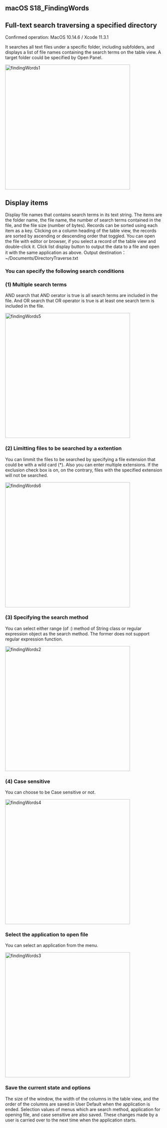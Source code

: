 ## macOS S18_FindingWords
## Full-text search traversing a specified directory
Confirmed operation: MacOS 10.14.6 / Xcode 11.3.1

It searches all text files under a specific folder, including subfolders, and displays a list of file names containing the search terms on the table view. A target folder could be specified by Open Panel.


<img src="http://mikomokaru.sakura.ne.jp/data/B40/findingWords1.png" alt="findingWords1" title="findingWords1" width="400">

## Display items
Display file names that contains search terms in its text string. The items are the folder name, the file name, the number of search terms contained in the file, and the file size (number of bytes). Records can be sorted using each item as a key. Clicking on a column heading of the table view, the records are sorted by ascending or descending order that toggled.
You can open the file with editor or browser, if you select a record of the table view and double-click it.
Click list display button to output the data to a file and open it with the same application as above.
Output destination： ~/Documents/DirectoryTraverse.txt

### You can specify the following search conditions
### (1) Multiple search terms
AND search that AND oerator is true is all search terms are included in the file. And OR search that OR operator is true is at least one search term is included in the file.

<img src="http://mikomokaru.sakura.ne.jp/data/B40/findingWords5.png" alt="findingWords5" title="findingWords5" width="400">

### (2) Limitting files to be searched by a extention
You can limmit the files to be searched by specifying a file extension that could be with a wild card (*). Also you can enter multiple extensions. If the exclusion check box is on, on the contrary, files with the specified extension will not be searched.

<img src="http://mikomokaru.sakura.ne.jp/data/B40/findingWords6.png" alt="findingWords6" title="findingWords6" width="400">

### (3) Specifying the search method
You can select either range (of :) method of String class or regular expression object as the search method. The former does not support regular expression function.

<img src="http://mikomokaru.sakura.ne.jp/data/B40/findingWords2.png" alt="findingWords2" title="findingWords2" width="400">

### (4) Case sensitive
You can choose to be Case sensitive or not.

<img src="http://mikomokaru.sakura.ne.jp/data/B40/findingWords4.png" alt="findingWords4" title="findingWords4" width="400">

### Select the application to open file
You can select an application from the menu.

<img src="http://mikomokaru.sakura.ne.jp/data/B40/findingWords3.png" alt="findingWords3" title="findingWords3" width="400">

### Save the current state and options
The size of the window, the width of the columns in the table view, and the order of the columns are saved in User Default when the application is ended. Selection values of menus which are search method, application for opening file, and case sensitive are also saved. These changes made by a user is carried over to the next time when the application starts.




